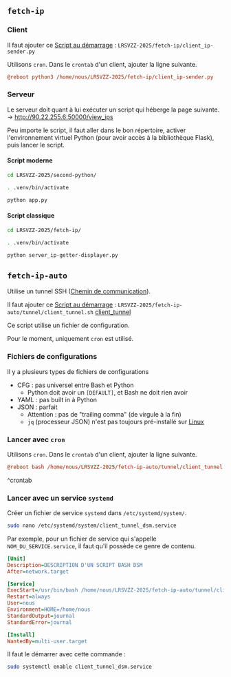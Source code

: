 ## `fetch-ip` 
### Client 
Il faut ajouter ce [Script au démarrage](Software/Script%20au%20démarrage.md) : `LRSVZZ-2025/fetch-ip/client_ip-sender.py`

Utilisons `cron`. Dans le `crontab` d'un client, ajouter la ligne suivante. 
```ini
@reboot python3 /home/nous/LRSVZZ-2025/fetch-ip/client_ip-sender.py
```

### Serveur 
Le serveur doit quant à lui exécuter un script qui héberge la page suivante. 
-> http://90.22.255.6:50000/view_ips 

Peu importe le script, il faut aller dans le bon répertoire, activer l'environnement virtuel Python (pour avoir accès à la bibliothèque Flask), puis lancer le script. 
#### Script moderne 
```bash
cd LRSVZZ-2025/second-python/
```

```bash
. .venv/bin/activate
```

```bash
python app.py
```

#### Script classique 
```bash
cd LRSVZZ-2025/fetch-ip/
```

```bash
. .venv/bin/activate
```

```bash
python server_ip-getter-displayer.py
```

## `fetch-ip-auto` 
Utilise un tunnel SSH ([Chemin de communication](Chemin%20de%20communication.md)). 

Il faut ajouter ce [Script au démarrage](Software/Script%20au%20démarrage.md) : 
`LRSVZZ-2025/fetch-ip-auto/tunnel/client_tunnel.sh` 
[client_tunnel](../../fetch-ip-auto/tunnel/client_tunnel.sh) 

Ce script utilise un fichier de configuration. 

Pour le moment, uniquement `cron` est utilisé. 

### Fichiers de configurations 
Il y a plusieurs types de fichiers de configurations 

- CFG : pas universel entre Bash et Python 
	- Python doit avoir un `[DEFAULT]`, et Bash ne doit rien avoir 
- YAML : pas built in à Python 
- JSON : parfait 
	- Attention : pas de "trailing comma" (de virgule à la fin) 
	- `jq` (processeur JSON) n'est pas toujours pré-installé sur [Linux](../Guides/Linux.md) 

### Lancer avec `cron` 
Utilisons `cron`. Dans le `crontab` d'un client, ajouter la ligne suivante. 
```ini
@reboot bash /home/nous/LRSVZZ-2025/fetch-ip-auto/tunnel/client_tunnel.sh
```
^crontab

### Lancer avec un service `systemd` 
Créer un fichier de service `systemd` dans `/etc/systemd/system/`. 

```bash
sudo nano /etc/systemd/system/client_tunnel_dsm.service
```

Par exemple, pour un fichier de service qui s'appelle `NOM_DU_SERVICE.service`, il faut qu'il possède ce genre de contenu. 

```ini
[Unit]
Description=DESCRIPTION D'UN SCRIPT BASH DSM
After=network.target

[Service]
ExecStart=/usr/bin/bash /home/nous/LRSVZZ-2025/fetch-ip-auto/tunnel/client_tunnel.sh
Restart=always
User=nous
Environment=HOME=/home/nous
StandardOutput=journal
StandardError=journal

[Install]
WantedBy=multi-user.target
```

Il faut le démarrer avec cette commande : 
```bash
sudo systemctl enable client_tunnel_dsm.service
  ```



